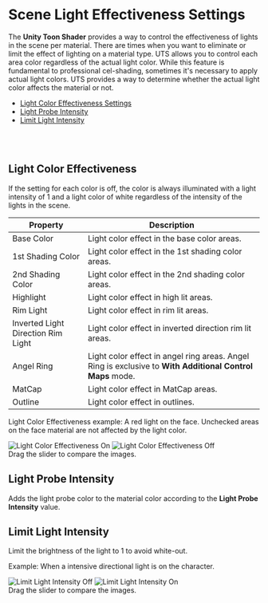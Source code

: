 # Scene Light Effectiveness Settings

The **Unity Toon Shader** provides a way to control the effectiveness of lights in the scene per material. There are times when you want to eliminate or limit the effect of lighting on a material type.
UTS allows you to control each area color regardless of the actual light color. While this feature is fundamental to professional cel-shading, sometimes it's necessary to apply actual light colors. 
UTS provides a way to determine whether the actual light color affects the material or not.

* [Light Color Effectiveness Settings](#light-color-effectiveness)
* [Light Probe Intensity](#light-probe-intensity)
* [Limit Light Intensity](#limit-light-intensity)

<br/><br/>

## Light Color Effectiveness

If the setting for each color is off, the color is always illuminated with a light intensity of 1 and a light color of white regardless of the intensity of the lights in the scene.

| Property | Description |
| --|  --|
| Base Color |  Light color effect in the base color areas. |
| 1st Shading Color |  Light color effect in the 1st shading color areas. |
| 2nd Shading Color |  Light color effect in the 2nd shading color areas. |
| Highlight |  Light color effect in high lit areas. |
| Rim Light |  Light color effect in rim lit areas. |
| Inverted Light Direction Rim Light | Light color effect in inverted direction rim lit areas. |
| Angel Ring |  Light color effect in angel ring areas. Angel Ring is exclusive to **With Additional Control Maps** mode.|
| MatCap |  Light color effect in  MatCap areas. |
| Outline |  Light color effect in outlines. |

Light Color Effectiveness example: A red light on the face. Unchecked areas on the face material are not affected by the light color.

<canvas class="image-comparison" role="img" aria-label="A Chibi-style character model. The face of the model is unaffected by red light. Then the same model, with Light Color Effectiveness enabled. The face of the model is bright red.">
    <img src="images/SceneLightColorEffectivenessOn.png" title="Light Color Effectiveness On">
    <img src="images/SceneLightColorEffectivenessOff.png" title="Light Color Effectiveness Off">
</canvas>
<br />Drag the slider to compare the images.

## Light Probe Intensity

Adds the light probe color to the material color according to the **Light Probe Intensity** value.

## Limit Light Intensity

Limit the brightness of the light to 1 to avoid white-out.

Example: When a intensive directional light is on the character.

<canvas class="image-comparison" role="img" aria-label="A chibi-style character model. Limit Light Intensity is disabled. The model is brightly lit by a white light that washes out the colors. Then the same model, with Limit Light Intensity enabled. The model is lit less brightly and more naturally.">
    <img src="images/LimitLightIntensityOff.png" title="Limit Light Intensity Off">
    <img src="images/LimitLightIntensityOn.png" title="Limit Light Intensity On">
</canvas>
<br />Drag the slider to compare the images.
